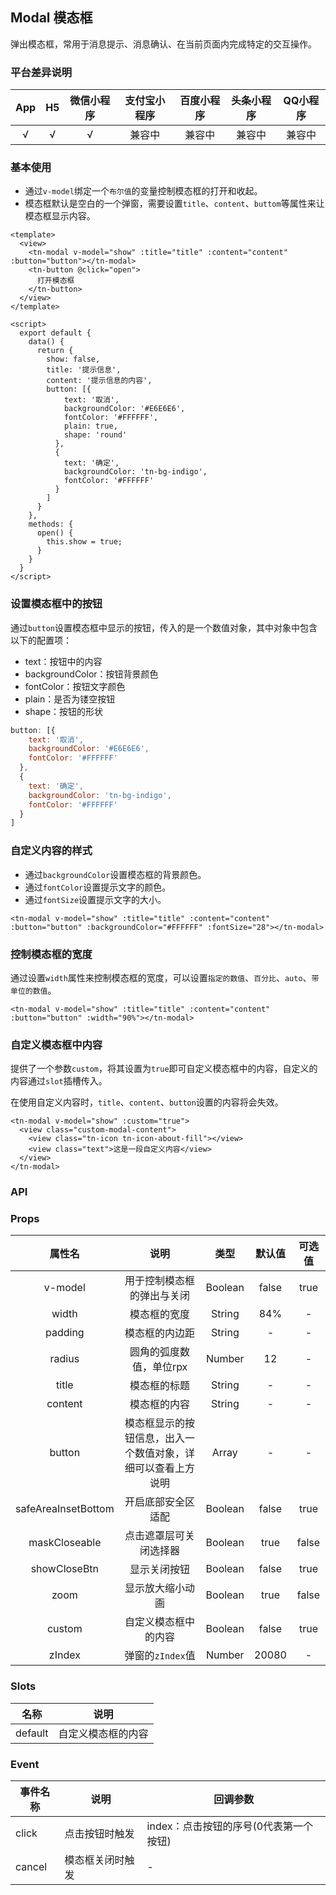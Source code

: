## Modal 模态框 <to-api/>

弹出模态框，常用于消息提示、消息确认、在当前页面内完成特定的交互操作。

<demo-model url="/componentsPage/modal/modal"></demo-model>

### 平台差异说明

| App | H5 | 微信小程序 | 支付宝小程序 | 百度小程序 | 头条小程序 | QQ小程序 |
|:---:|:--:|:-----:|:------:|:-----:|:-----:|:-----:|
|  √  | √  |   √   |  兼容中   |  兼容中  |  兼容中  |  兼容中  |



### 基本使用

- 通过`v-model`绑定一个`布尔值`的变量控制模态框的打开和收起。
- 模态框默认是空白的一个弹窗，需要设置`title`、`content`、`buttom`等属性来让模态框显示内容。

```vue
<template>
  <view>
    <tn-modal v-model="show" :title="title" :content="content" :button="button"></tn-modal>
    <tn-button @click="open">
      打开模态框
    </tn-button>
  </view>
</template>

<script>
  export default {
    data() {
      return {
        show: false,
        title: '提示信息',
        content: '提示信息的内容',
        button: [{
            text: '取消',
            backgroundColor: '#E6E6E6',
            fontColor: '#FFFFFF',
            plain: true,
            shape: 'round'
          },
          {
            text: '确定',
            backgroundColor: 'tn-bg-indigo',
            fontColor: '#FFFFFF'
          }
        ]
      }
    },
    methods: {
      open() {
        this.show = true;
      }
    }
  }
</script>
```



### 设置模态框中的按钮

通过`button`设置模态框中显示的按钮，传入的是一个数值对象，其中对象中包含以下的配置项：

- text：按钮中的内容
- backgroundColor：按钮背景颜色
- fontColor：按钮文字颜色
- plain：是否为镂空按钮
- shape：按钮的形状

```js
button: [{
    text: '取消',
    backgroundColor: '#E6E6E6',
    fontColor: '#FFFFFF'
  },
  {
    text: '确定',
    backgroundColor: 'tn-bg-indigo',
    fontColor: '#FFFFFF'
  }
]
```



### 自定义内容的样式

- 通过`backgroundColor`设置模态框的背景颜色。
- 通过`fontColor`设置提示文字的颜色。
- 通过`fontSize`设置提示文字的大小。

```vue
<tn-modal v-model="show" :title="title" :content="content" :button="button" :backgroundColor="#FFFFFF" :fontSize="28"></tn-modal>
```



### 控制模态框的宽度

通过设置`width`属性来控制模态框的宽度，可以设置`指定的数值`、`百分比`、`auto`、`带单位的数值`。

```vue
<tn-modal v-model="show" :title="title" :content="content" :button="button" :width="90%"></tn-modal>
```



### 自定义模态框中内容

提供了一个参数`custom`，将其设置为`true`即可自定义模态框中的内容，自定义的内容通过`slot`插槽传入。

在使用自定义内容时，`title`、`content`、`button`设置的内容将会失效。

```vue
<tn-modal v-model="show" :custom="true">
  <view class="custom-modal-content">
    <view class="tn-icon tn-icon-about-fill"></view>
    <view class="text">这是一段自定义内容</view>
  </view>
</tn-modal>
```



### API

### Props

|         属性名         |               说明               |   类型    |  默认值  |  可选值  |
|:-------------------:|:------------------------------:|:-------:|:-----:|:-----:|
|       v-model       |         用于控制模态框的弹出与关闭          | Boolean | false | true  |
|        width        |             模态框的宽度             | String  |  84%  |   -   |
|       padding       |            模态框的内边距             | String  |   -   |   -   |
|       radius        |         圆角的弧度数值，单位rpx          | Number  |  12   |   -   |
|        title        |             模态框的标题             | String  |   -   |   -   |
|       content       |             模态框的内容             | String  |   -   |   -   |
|       button        | 模态框显示的按钮信息，出入一个数值对象，详细可以查看上方说明 |  Array  |   -   |   -   |
| safeAreaInsetBottom |           开启底部安全区适配            | Boolean | false | true  |
|    maskCloseable    |          点击遮罩层可关闭选择器           | Boolean | true  | false |
|    showCloseBtn     |             显示关闭按钮             | Boolean | false | true  |
|        zoom         |            显示放大缩小动画            | Boolean | true  | false |
|       custom        |           自定义模态框中的内容           | Boolean | false | true  |
|       zIndex        |          弹窗的`zIndex`值          | Number  | 20080 |   -   |



### Slots

|   名称    |    说明     |
|:-------:|:---------:|
| default | 自定义模态框的内容 |



### Event

| 事件名称   | 说明       | 回调参数                    |
|--------|----------|-------------------------|
| click  | 点击按钮时触发  | index：点击按钮的序号(0代表第一个按钮) |
| cancel | 模态框关闭时触发 | -                       |

